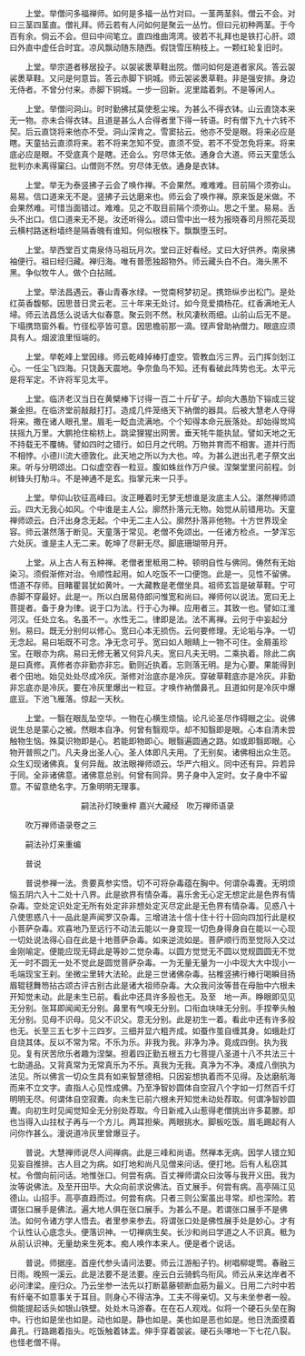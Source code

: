 <!-- { "loadSidebar": true } -->
　　上堂。举僧问多福禅师。如何是多福一丛竹对曰。一茎两茎斜。僧云不会。对曰三茎四茎直。僧礼拜。师云若有人问如何是聚云一丛竹。但曰元初种两茎。于今百有余。倘云不会。但曰中间笔立。直四维曲湾湾。彼若不礼拜也是铁打心肝。颂曰外直中虚任合时宜。凉风飘动随东随西。假饶雪压稍枝上。一颗红轮复旧时。

　　上堂。举宗道者移居投子。以袈裟褁草鞋出院。僧问如何是道者家风。答云袈裟褁草鞋。又问是何意旨。答云赤脚下铜城。师云袈裟褁草鞋。非是强安排。身边无侍者。不曾分付来。赤脚下铜城。一步一回新。泥里踏着刺。不是等闲人。

　　上堂。举僧问洞山。时时勤拂拭莫使惹尘埃。为甚么不得衣钵。山云直饶本来无一物。亦未合得衣钵。且道是甚么人合得者里下得一转语。时有僧下九十六转不契。后云直饶将来他亦不受。洞山深肯之。雪窦拈云。他亦不受是眼。将来必应是瞎。天童拈云直须将来。若不将来怎知不受。直须不受。若不不受怎免将来。将来底必应是眼。不受底真个是瞎。还会么。穷尽体无依。通身合大道。师云天童恁么批判亦未离得窠臼。山僧则不然。穷尽体无依。通身是衣钵。

　　上堂。举无为泰竖拂子云会了唤作禅。不会果然。难难难。目前隔个须弥山。易易。信口道来无不是。竖拂子云达磨来也。师云会了唤作禅。原来饭是米做。不会果然难。可惜当面错过。难难。见之不取目前隔个须弥山。思之千里。易易。舌头不出口。信口道来无不是。汝还听得么。颂曰雪中出一枝为报晓春司月照花英现云横村路迷粉墙终是隔香魄有谁知。何似根株下。飘飘堕玉时。

　　上堂。举西堂百丈南泉侍马祖玩月次。堂曰正好看经。丈曰大好供养。南泉拂袖便行。祖曰经归藏。褝归海。唯有普愿独超物外。师云藏头白不白。海头黑不黑。争似牧牛人。做个白拈贼。

　　上堂。举法昌遇云。春山青春水绿。一觉南柯梦初足。携筇纵步出松门。是处红英香馥郁。因思昔日灵云老。三十年来无处讨。如今竞爱摘杨花。红香满地无人埽。师云法昌恁么说话大似春意。聚云则不然。秋风凄秋雨细。山前山后无不是。下塌携筇窗外看。竹径松亭皆可意。因思檐前那一滴。铿声曾助衲僧力。眼底应须具有人。烟波浪里恒端的。

　　上堂。举乾峰上堂因缘。师云乾峰掉棒打虚空。管教血污三界。云门挥剑划江心。一任尘飞四海。只饶轰天震地。争奈鱼鸟不知。还有看破此阵势也无。太平元是将军定。不许将军见太平。

　　上堂。临济老汉当日在黄檗棒下讨得一百二十斤矿子。却向大愚肋下镕成三锭兼金担。在临济堂前敲敲打打。造成几件笼络天下衲僧的器具。后被大慧老人夺得将来。撒在诸人眼孔里。眉毛一眨血流满地。个个知得本命元辰落处。却始得鸴鸠扶摇九万里。大鹏抢住榆枋上。跳梁狸猩出网罟。垂天牦牛能执鼠。譬如天地之无不持载无不覆帱。譬如四时之错行。如日月之代明。万物并育而不相害。道并行而不相悖。小德川流大德敦化。此天地之所以为大也。啐。为甚么迸出孔老子祭文出来。听与分明颂出。口似虚空吞一粒豆。腹如蛛丝作万户侯。涅槃堂里问前程。剑树锋头打觔斗。不是神通不是玄。指掌元来一只手。

　　上堂。举仰山钦征高峰曰。汝正睡着时无梦无想谁是汝底主人公。湛然禅师颂云。四大无我心如风。个中谁是主人公。廓然扑落元无物。始觉从前错用功。天童禅师颂云。白汗出身念无起。个中无二主人公。廓然扑落非他物。十方世界现全容。师云湛然落于断见。天童落于常见。老僧不免颂出。一任诸方检点。一梦浑忘六处灰。谁是主人无二来。乾坤了尽鼾无尽。脚底珊瑚带月开。

　　上堂。从上古人有五种禅。老僧者里秪用二种。顿明自性与佛同。俦然有无始染习。须假渐修对治。令顺性起用。如人吃饭不一口便饱。此是一。见性不留佛。悟道不存师。目睹瞿昙犹如黄叶。一大藏教是老僧坐具。祖师玄旨是破草鞋。宁可赤脚不穿最好。此是一。所以白居易侍郎问惟宽和尚曰。禅师何以说法。宽曰无上菩提者。备于身为律。说于口为法。行于心为禅。应用者三。其致一也。譬如江淮河汉。任处立名。名虽不一。水性无二。律即是法。法不离禅。云何于中妄起分别。易曰。既无分别何以修心。宽曰心本无损伤。云何要修理。无论垢与净。一切无念起。易曰垢既不可念。净无念可乎。宽曰如人眼睛上一物不可住。金屑虽珍宝。在眼亦为病。易曰无修无著又何异凡夫。宽曰凡夫无明。二乘执着。除此二病是曰真修。真修者亦非勤亦非忘。勤则近执着。忘则落无明。是为心要。果能得到者个田地。始见处处尽成冷灰。渐修对治底亦是冷灰。穿破草鞋底亦是冷灰。非勤非忘底亦是冷灰。要在冷灰里爆出一粒豆。才唤作衲僧鼻孔。且道如何是冷灰中爆底豆。下池飞雁落。惊起一天秋。

　　上堂。一翳在眼乱坠空华。一物在心横生烦恼。论凡论圣尽作碍眼之尘。说佛说生总是蒙心之被。然眼本自净。何曾有翳观华。却不知翳即是眼。心本自清未尝触物生恼。殊莫识物即是心。若能即物即心。眼翳遍圆通之路。如或即翳即眼。心物开普照之门。凡夫身出圣人心。圣人体即凡夫用。了无别矣。诸佛相出众生范。众生幻现诸佛真。复何异哉。故法眼禅师颂云。华严六相义。同中还有异。异若异于同。全非诸佛意。诸佛意总别。何曾有同异。男子身中入定时。女子身中不留意。不留意绝名字。万象明明无理事。

　　　　　　　　　嗣法孙灯映重梓
嘉兴大藏经　吹万禅师语录


　　吹万禅师语录卷之三

　　嗣法孙灯来重编

　　普说

　　普说参禅一法。贵要真参实悟。切不可将杂毒蕴在胸中。何谓杂毒聻。无明烦恼五阴六入十二处十八界。此是欲界有情杂毒。喜乐舍无心定无想定此是色界有情杂毒。空处定识处定无所有处定非非想处定灭尽定此是无色界有情杂毒。见惑八十八使思惑八十一品此是声闻罗汉杂毒。三增进法十信十住十行十回向四加行此是权小菩萨杂毒。欢喜地乃至远行不动法云能以一身变现一切色身得身自在能以一心现一切处说法得心自在此是十地菩萨杂毒。如来逆流如是。菩萨顺行而至觉际入交过金刚喻定。便能应现无碍此是等妙二觉杂毒。以圆方觉觉无不圆以觉规圆圆无不觉无一时不圆无一处不觉此是圆觉菩萨杂毒。一为无量无量为一小中现大大中现小一毛端现宝王刹。坐微尘里转大法轮。此是三世诸佛杂毒。拈椎竖拂行棒行喝瞬目扬眉辊毬舞笏拈古颂古评古别古此是诸大祖师杂毒。大众我问汝等昔在母胎中六根未开知觉未动。此是未生已前。看此中还具许多般也无。及至　地一声。睁眼即见见无分别。张耳即闻闻无分别。鼻里有气嗅无分别。口衔血块味无分别。手捏拳头触无分别。见母不识母。见父不识父。意无分别。此是初生一着。看此中还有许多般也无。长至三五七岁十三四岁。三细并显六粗齐成。如蚕作茧自缠其身。如蛾赴灯自烧其体。反以不常为常。不乐为乐。非我为我。非净为净。竟成四倒。执为我见。复有厌苦欣乐者趣为涅槃。担着四正勤五根五力七菩提八圣道十八不共法三十七助道品。又背真常为无常真乐为不乐。真我为无我。真净为不净。凑成八倒执为法见。所以佛言一切众生具有如来智慧德相。只因妄想执着而不见得。及达磨航海而来不立文字。直指人心见性成佛。乃至净智妙圆体自空寂八个字如一灯然百千灯明明无尽。何谓体自空寂聻。向未生已前六根未开知觉未动处荐取。何谓净智妙圆聻。向初生时见闻觉知全无分别处荐取。今日新戒入山惹得老僧挑出许多葛滕。却也当得入山拄杖子再与一个方儿。两耳担柴。两眼挑水。脚板吃饭。眉毛踢起有人问你作甚么。漫说道冷灰里曾爆豆子。

　　普说。大慧禅师说尽人间禅病。此是三峰和尚语。然禅本无病。因学人错立知见妄自推排。古人目之为病。如打地和尚凡见僧来问话。便打地。后有人私窃其杖。令僧向前问话。地惟张口。何尝有病。百丈禅师谓众曰汝等与我开义田。我为汝等说佛法。及至开田毕。大众向前求说佛法。百丈展手。何尝有病。高亭隔江见德山。山招手。高亭直趋而过。何尝有病。只者三则公案虽出寻常。却也深险。若谓张口展手是佛法。遍大地人俱在张口展手。为甚么不是。若谓张口展手不是佛法。如何令诸方学人悟去。者里参来参去。将谓张口处是佛性展手处是妙心。才有个认性认心底念头。便落识神。一切禅病生矣。长沙和尚曰学道之人不识真。秪为从前认识神。无量劫来生死本。痴人唤作本来人。便是者个说话。

　　普说。师据座。首座代参头请问法要。师云江游船子钓。树唱柳堤莺。春融三日雨。晚照一溪云。此是法要不是法要。座云白云骑鹤鸟衔风。师云从来达岸者不必问津梁。座归众。乃云坐参一法先以打断葛藤顿断血筋为最义。日用二六时中若有纤毫不如意事关于耳目。则身心不得洁净。工夫不得亲切。又与未坐参者一般。倘能提起话头如银山铁壁。处处木马游春。在在石人观戏。似将一个硬石头垒在胸中。行也如是坐也如是。动也如是。静也如是。美也如是恶也如是。他日洗面摸着鼻孔。行路踢着指头。吃饭触着钵盂。伸手穿着袈裟。硬石头嚗地一下七花八裂。也怪老僧不得。

